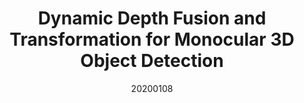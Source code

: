 ---
title: "Dynamic Depth Fusion and Transformation for Monocular 3D Object Detection"
date: 20200108
category: "vision"
author_list: "Erli Ouyang*, Li Zhang*, Mohan Chen, Anurag Arnab, Yanwei Fu"
pub_in: "ACCV 2020"
pdf_url: "https://openaccess.thecvf.com/content/ACCV2020/papers/Ouyang_Dynamic_Depth_Fusion_and_Transformation_for_Monocular_3D_Object_Detection_ACCV_2020_paper.pdf"
img_path1: "DDFT-1.png"
img_path2: "DDFT-2.png"
---